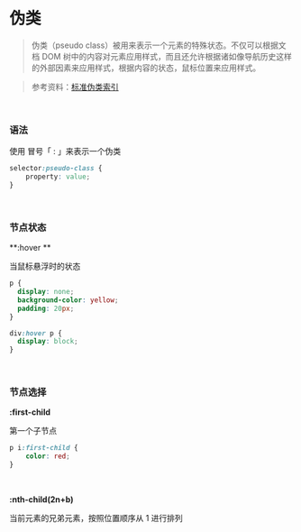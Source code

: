 # 伪类

> 伪类（pseudo class）被用来表示一个元素的特殊状态。不仅可以根据文档 DOM 树中的内容对元素应用样式，而且还允许根据诸如像导航历史这样的外部因素来应用样式，根据内容的状态，鼠标位置来应用样式。

> 参考资料：[标准伪类索引](https://developer.mozilla.org/zh-CN/docs/Web/CSS/Pseudo-classes)

<br>



### 语法

使用 冒号「 : 」来表示一个伪类

```css
selector:pseudo-class {
    property: value;
}
```

<br>



### 节点状态

**:hover **

当鼠标悬浮时的状态

```css
p {
  display: none;
  background-color: yellow;
  padding: 20px;
}

div:hover p {
  display: block;
}
```

<br>



### 节点选择

**:first-child**

第一个子节点

```css
p i:first-child {
    color: red;
}
```

 <br>

**:nth-child(2n+b)**

当前元素的兄弟元素，按照位置顺序从 1 进行排列



